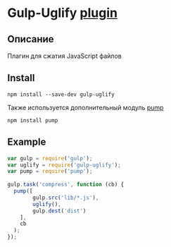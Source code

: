 # Gulp-Uglify [plugin](https://www.npmjs.com/package/gulp-uglify)

## Описание

Плагин для сжатия JavaScript файлов

## Install

`npm install --save-dev gulp-uglify`

Также используется дополнительный модуль [pump](https://github.com/mafintosh/pump)

`npm install pump`

## Example

```js
var gulp = require('gulp');
var uglify = require('gulp-uglify');
var pump = require('pump');
 
gulp.task('compress', function (cb) {
  pump([
        gulp.src('lib/*.js'),
        uglify(),
        gulp.dest('dist')
    ],
    cb
  );
});
```